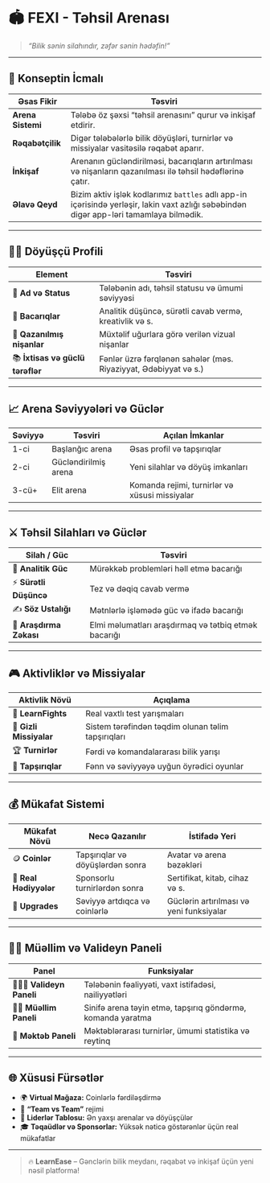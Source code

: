 # 🏟️ FEXI - Təhsil Arenası

> _“Bilik sənin silahındır, zəfər sənin hədəfin!”_

---

## 🔮 Konseptin İcmalı

| Əsas Fikir        | Təsviri |
|-------------------|---------|
| **Arena Sistemi** | Tələbə öz şəxsi “təhsil arenasını” qurur və inkişaf etdirir. |
| **Rəqabətçilik**  | Digər tələbələrlə bilik döyüşləri, turnirlər və missiyalar vasitəsilə rəqabət aparır. |
| **İnkişaf**       | Arenanın gücləndirilməsi, bacarıqların artırılması və nişanların qazanılması ilə təhsil hədəflərinə çatır. |
| **Əlavə Qeyd**    | Bizim aktiv işlək kodlarımız `battles` adlı app-in içərisində yerləşir, lakin vaxt azlığı səbəbindən digər app-ləri tamamlaya bilmədik. |

---

## 🧍‍♂️ Döyüşçü Profili

| Element            | Təsviri |
|--------------------|---------|
| 👤 **Ad və Status**        | Tələbənin adı, təhsil statusu və ümumi səviyyəsi |
| 🧠 **Bacarıqlar**          | Analitik düşüncə, sürətli cavab vermə, kreativlik və s. |
| 🏅 **Qazanılmış nişanlar** | Müxtəlif uğurlara görə verilən vizual nişanlar |
| 📚 **İxtisas və güclü tərəflər** | Fənlər üzrə fərqlənən sahələr (məs. Riyaziyyat, Ədəbiyyat və s.) |

---

## 📈 Arena Səviyyələri və Güclər

| Səviyyə | Təsviri | Açılan İmkanlar |
|--------|---------|-----------------|
| 1-ci   | Başlanğıc arena | Əsas profil və tapşırıqlar |
| 2-ci   | Gücləndirilmiş arena | Yeni silahlar və döyüş imkanları |
| 3-cü+  | Elit arena | Komanda rejimi, turnirlər və xüsusi missiyalar |

---

## ⚔️ Təhsil Silahları və Güclər

| Silah / Güc          | Təsviri |
|----------------------|---------|
| 🧠 **Analitik Güc**        | Mürəkkəb problemləri həll etmə bacarığı |
| ⚡ **Sürətli Düşüncə**     | Tez və dəqiq cavab vermə |
| ✍️ **Söz Ustalığı**        | Mətnlərlə işləmədə güc və ifadə bacarığı |
| 🔬 **Araşdırma Zəkası**    | Elmi məlumatları araşdırmaq və tətbiq etmək bacarığı |

---

## 🎮 Aktivliklər və Missiyalar

| Aktivlik Növü            | Açıqlama |
|--------------------------|----------|
| 🧠 **LearnFights** | Real vaxtlı test yarışmaları |
| 🎯 **Gizli Missiyalar**              | Sistem tərəfindən təqdim olunan təlim tapşırıqları |
| 🏆 **Turnirlər**                     | Fərdi və komandalararası bilik yarışı |
| 🧩 **Tapşırıqlar**                   | Fənn və səviyyəyə uyğun öyrədici oyunlar |

---

## 💰 Mükafat Sistemi

| Mükafat Növü     | Necə Qazanılır | İstifadə Yeri |
|------------------|----------------|---------------|
| 🪙 **Coinlər**        | Tapşırıqlar və döyüşlərdən sonra | Avatar və arena bəzəkləri |
| 🎁 **Real Hədiyyələr**| Sponsorlu turnirlərdən sonra | Sertifikat, kitab, cihaz və s. |
| 🧩 **Upgrades**       | Səviyyə artdıqca və coinlərlə | Güclərin artırılması və yeni funksiyalar |

---

## 🧑‍🏫 Müəllim və Valideyn Paneli

| Panel                 | Funksiyalar |
|-----------------------|-------------|
| 👨‍👩‍👧 **Valideyn Paneli**   | Tələbənin fəaliyyəti, vaxt istifadəsi, nailiyyətləri |
| 👩‍🏫 **Müəllim Paneli**     | Sinifə arena təyin etmə, tapşırıq göndərmə, komanda yaratma |
| 🏫 **Məktəb Paneli**        | Məktəblərarası turnirlər, ümumi statistika və reytinq |

---

## 🌐 Xüsusi Fürsətlər

- 🌍 **Virtual Mağaza:** Coinlərlə fərdiləşdirmə
- 👥 **“Team vs Team”** rejimi
- 🏅 **Liderlər Tablosu:** Ən yaxşı arenalar və döyüşçülər
- 🎓 **Təqaüdlər və Sponsorlar:** Yüksək nəticə göstərənlər üçün real mükafatlar

---

> 🔥 **LearnEase** – Gənclərin bilik meydanı, rəqabət və inkişaf üçün yeni nəsil platforma!
